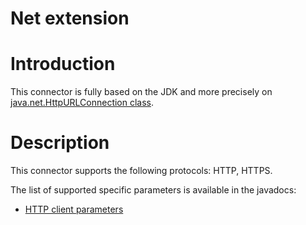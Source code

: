 Net extension
=============

Introduction
============

This connector is fully based on the JDK and more precisely on
[java.net.HttpURLConnection
class](http://java.sun.com/j2se/1.5.0/docs/api/index.html?java/net/HttpURLConnection.html).

Description
===========

This connector supports the following protocols: HTTP, HTTPS.

The list of supported specific parameters is available in the javadocs:

-   [HTTP client
    parameters](http://www.restlet.org/documentation/1.1/ext/com/noelios/restlet/ext/net/HttpClientHelper.html)

